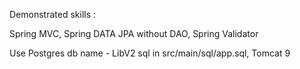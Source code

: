 Demonstrated skills :

Spring MVC, Spring DATA JPA without DAO, Spring Validator



Use Postgres db name - LibV2 sql in src/main/sql/app.sql, Tomcat 9


